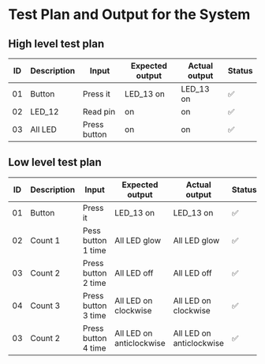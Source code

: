 # Test Plan and Output for the System

## High level test plan

| ID | Description | Input | Expected output | Actual output | Status |
| -- | ---------- | ----- | ------------ | ---------- | -------- |
| 01 | Button | Press it | LED_13 on | LED_13 on | ✅ |
| 02 | LED_12 | Read pin | on | on | ✅ |
| 03 | All LED | Press button | on | on | ✅ |

## Low level test plan
| ID | Description | Input | Expected output | Actual output | Status |
| -- | ---------- | ----- | ------------ | ---------- | -------- |
| 01 | Button | Press it | LED_13 on | LED_13 on | ✅ |
| 02 | Count 1 | Pess button 1 time | All LED glow | All LED glow | ✅ |
| 03 | Count 2 | Press button 2 time | All LED off | All LED off | ✅ |
| 04 | Count 3 | Press button 3 time | All LED on clockwise | All LED on clockwise | ✅ |
| 03 | Count 2 | Press button 4 time | All LED on anticlockwise | All LED on anticlockwise | ✅ |


